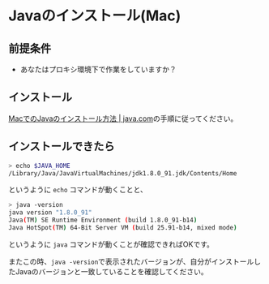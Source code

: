 # Javaのインストール(Mac)

## 前提条件

* あなたはプロキシ環境下で作業をしていますか？

## インストール

[MacでのJavaのインストール方法 | java.com](https://java.com/ja/download/help/mac_install.xml)の手順に従ってください。

## インストールできたら

```sh
> echo $JAVA_HOME
/Library/Java/JavaVirtualMachines/jdk1.8.0_91.jdk/Contents/Home
```
というように `echo` コマンドが動くことと、
```sh
> java -version
java version "1.8.0_91"
Java(TM) SE Runtime Environment (build 1.8.0_91-b14)
Java HotSpot(TM) 64-Bit Server VM (build 25.91-b14, mixed mode)
```
というように `java` コマンドが動くことが確認できればOKです。

またこの時、`java -version`で表示されたバージョンが、自分がインストールしたJavaのバージョンと一致していることを確認してください。
